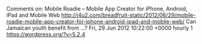 Comments on: Mobile Roadie – Mobile App Creator for iPhone, Android, iPad and Mobile Web http://j4u2.com/breadfruit-static/2012/06/29/mobile-roadie-mobile-app-creator-for-iphone-android-ipad-and-mobile-web/ Can Jamaican youth benefit from ...? Fri, 29 Jun 2012 10:22:00 +0000  hourly   1  https://wordpress.org/?v=5.2.4